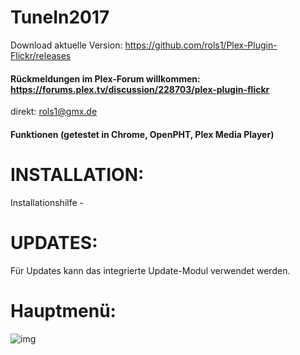 TuneIn2017
==================

Download aktuelle Version: https://github.com/rols1/Plex-Plugin-Flickr/releases

#### Rückmeldungen im Plex-Forum willkommen: https://forums.plex.tv/discussion/228703/plex-plugin-flickr
direkt: rols1@gmx.de 
  
#### Funktionen (getestet in Chrome, OpenPHT, Plex Media Player)






INSTALLATION:
===================  
Installationshilfe - 

UPDATES:
===================  
Für Updates kann das integrierte Update-Modul verwendet werden.
 
 Hauptmenü:
===================  
![img]()




